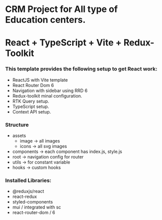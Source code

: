 # CRM Project for All type of Education centers.

# React + TypeScript + Vite + Redux-Toolkit

### This template provides the following setup to get React work:

- ReactJS with Vite template
- React Router Dom 6
- Navigation with sidebar using RRD 6
- Redux-toolkit minal configuration.
- RTK Query setup.
- TypeScript setup.
- Context API setup.

### Structure

- assets
  - image -> all images
  - icons -> all svg images
- components -> each component has index.js, style.js
- root -> navigation config for router
- utils -> for constant variable
- hooks -> custom hooks

### Installed Libraries:

- @reduxjs/react
- react-redux
- styled-components
- mui / integrated with sc
- react-router-dom / 6
